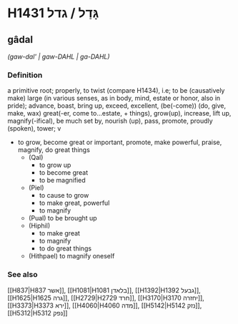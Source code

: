 # H1431 גָּדַל / גדל

## gâdal

_(gaw-dal' | ɡaw-DAHL | ɡa-DAHL)_

### Definition

a primitive root; properly, to twist (compare H1434), i.e; to be (causatively make) large (in various senses, as in body, mind, estate or honor, also in pride); advance, boast, bring up, exceed, excellent, (be(-come)) (do, give, make, wax) great(-er, come to...estate, + things), grow(up), increase, lift up, magnify(-ifical), be much set by, nourish (up), pass, promote, proudly (spoken), tower; v

- to grow, become great or important, promote, make powerful, praise, magnify, do great things
  - (Qal)
    - to grow up
    - to become great
    - to be magnified
  - (Piel)
    - to cause to grow
    - to make great, powerful
    - to magnify
  - (Pual) to be brought up
  - (Hiphil)
    - to make great
    - to magnify
    - to do great things
  - (Hithpael) to magnify oneself

### See also

[[H837|H837 אשר]], [[H1081|H1081 בלאדן]], [[H1392|H1392 גבעל]], [[H1625|H1625 גרה]], [[H2729|H2729 חרד]], [[H3170|H3170 יחזרה]], [[H3373|H3373 ירא]], [[H4060|H4060 מדה]], [[H5142|H5142 נזק]], [[H5312|H5312 נפק]]
